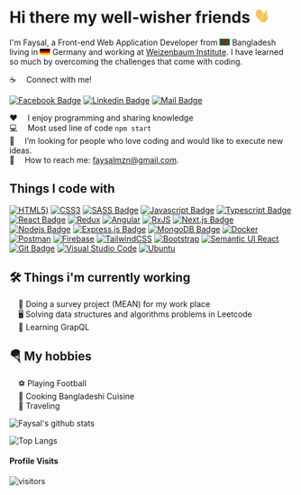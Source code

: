 # Hi there my well-wisher friends <img src="assets/hello.gif" width="28px" alt="hi">

I'm Faysal, a Front-end Web Application Developer from <img src="assets/bangladesh.png" width="18"/> Bangladesh living in <img src="assets/germany.png" width="18"/> Germany and working at [Weizenbaum Institute](https://www.weizenbaum-institut.de/). I have learned so much by overcoming the challenges that come with coding.

:coffee: &emsp;Connect with me!

[![Facebook Badge](https://img.shields.io/badge/Facebook-1877F2?style=for-the-badge&logo=facebook&logoColor=white)](https://facebook.com/faysalovi13) [![Linkedin Badge](https://img.shields.io/badge/LinkedIn-0077B5?style=for-the-badge&logo=linkedin&logoColor=white)](https://www.linkedin.com/in/faysal-ibn-mizan-a598911ba) [![Mail Badge](https://img.shields.io/badge/Gmail-D14836?style=for-the-badge&logo=gmail&logoColor=white)](mailto:faysalmzn@gmail.com)

:hearts: &emsp;I enjoy programming and sharing knowledge <br/>
:computer: &emsp;Most used line of code `npm start` <br/>
🤔 &emsp;I’m looking for people who love coding and would like to execute new ideas.<br/>
:e-mail: &emsp;How to reach me: faysalmzn@gmail.com.<br/>

## Things I code with

[![HTML5](https://img.shields.io/badge/html5-%23E34F26.svg?style=for-the-badge&logo=html5&logoColor=white))](#) [![CSS3](https://img.shields.io/badge/css3-%231572B6.svg?style=for-the-badge&logo=css3&logoColor=white)](#) [![SASS Badge](https://img.shields.io/badge/Sass-CC6699?style=for-the-badge&logo=sass&logoColor=white)](#) [![Javascript Badge](https://img.shields.io/badge/-Javascript-F0DB4F?style=for-the-badge&labelColor=black&logo=javascript&logoColor=F0DB4F)](#) [![Typescript Badge](https://img.shields.io/badge/-Typescript-007acc?style=for-the-badge&labelColor=black&logo=typescript&logoColor=007acc)](#) [![React Badge](https://img.shields.io/badge/-React-61DBFB?style=for-the-badge&labelColor=black&logo=react&logoColor=61DBFB)](#) [![Redux](https://img.shields.io/badge/redux-%23593d88.svg?style=for-the-badge&logo=redux&logoColor=white)](#) [![Angular](https://img.shields.io/badge/angular-%23DD0031.svg?style=for-the-badge&logo=angular&logoColor=white)](#) [![RxJS](https://img.shields.io/badge/rxjs-%23B7178C.svg?style=for-the-badge&logo=reactivex&logoColor=white)](#) [![Next.js Badge](https://img.shields.io/badge/next.js-000000?style=for-the-badge&logo=nextdotjs&logoColor=white)](#) [![Nodejs Badge](https://img.shields.io/badge/-Nodejs-3C873A?style=for-the-badge&labelColor=black&logo=node.js&logoColor=3C873A)](#) [![Express.js Badge](https://img.shields.io/badge/Express.js-000000?style=for-the-badge&logo=express&logoColor=white)](#) [![MongoDB Badge](https://img.shields.io/badge/MongoDB-4EA94B?style=for-the-badge&logo=mongodb&logoColor=white)](#) [![Docker](https://img.shields.io/badge/docker-%230db7ed.svg?style=for-the-badge&logo=docker&logoColor=white)](#) [![Postman](https://img.shields.io/badge/Postman-FF6C37?style=for-the-badge&logo=postman&logoColor=white)](#) [![Firebase](https://img.shields.io/badge/firebase-%23039BE5.svg?style=for-the-badge&logo=firebase)](#) [![TailwindCSS](https://img.shields.io/badge/tailwindcss-%2338B2AC.svg?style=for-the-badge&logo=tailwind-css&logoColor=white)](#) [![Bootstrap](https://img.shields.io/badge/bootstrap-%23563D7C.svg?style=for-the-badge&logo=bootstrap&logoColor=white)](#) [![Semantic UI React](https://img.shields.io/badge/Semantic%20UI%20React-%2335BDB2.svg?style=for-the-badge&logo=SemanticUIReact&logoColor=white)](#) [![Git Badge](https://img.shields.io/badge/Git-F05032?style=for-the-badge&logo=git&logoColor=white)](#) [![Visual Studio Code](https://img.shields.io/badge/Visual%20Studio%20Code-0078d7.svg?style=for-the-badge&logo=visual-studio-code&logoColor=white)](#) [![Ubuntu](https://img.shields.io/badge/Ubuntu-E95420?style=for-the-badge&logo=ubuntu&logoColor=white)](#)

## 🛠️ Things i'm currently working
&nbsp;&nbsp;&nbsp;&nbsp;👨 Doing a survey project (MEAN) for my work place<br />
&nbsp;&nbsp;&nbsp;&nbsp;🖥 Solving data structures and algorithms problems in Leetcode <br />
&nbsp;&nbsp;&nbsp;&nbsp;🔏 Learning GrapQL <br />

## 🪂 My hobbies
&nbsp;&nbsp;&nbsp;&nbsp;⚽ Playing Football<br />
&nbsp;&nbsp;&nbsp;&nbsp;🍳 Cooking Bangladeshi Cuisine <br />
&nbsp;&nbsp;&nbsp;&nbsp;🛫 Traveling<br />

![Faysal's github stats](https://github-readme-stats.vercel.app/api?username=Faysal-hub&show_icons=true&hide_border=true)

![Top Langs](https://github-readme-stats.vercel.app/api/top-langs/?username=Faysal-hub&layout=compact&hide_border=true)

#### Profile Visits 

![visitors](https://visitor-badge.glitch.me/badge?page_id=faysal-hub.faysal-hub)

